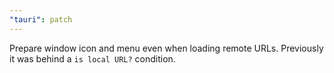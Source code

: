 ```yaml
---
"tauri": patch
---
```


Prepare window icon and menu even when loading remote URLs. Previously it was behind a `is local URL?` condition.
